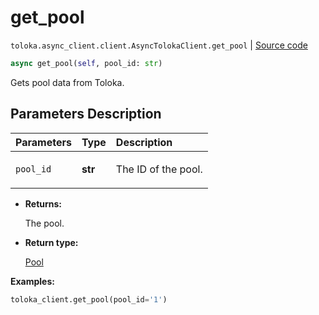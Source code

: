 # get_pool
`toloka.async_client.client.AsyncTolokaClient.get_pool` | [Source code](https://github.com/Toloka/toloka-kit/blob/v1.1.2/src/async_client/client.py#L0)

```python
async get_pool(self, pool_id: str)
```

Gets pool data from Toloka.

## Parameters Description

| Parameters | Type | Description |
| :----------| :----| :-----------|
`pool_id`|**str**|<p>The ID of the pool.</p>

* **Returns:**

  The pool.

* **Return type:**

  [Pool](toloka.client.pool.Pool.md)

**Examples:**


```python
toloka_client.get_pool(pool_id='1')
```
